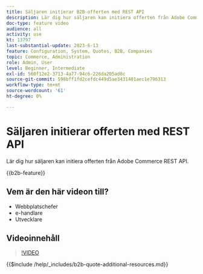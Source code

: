 ```yaml
---
title: Säljaren initierar B2B-offerten med REST API
description: Lär dig hur säljaren kan initiera offerten från Adobe Commerce REST API.
doc-type: feature video
audience: all
activity: use
kt: 13797
last-substantial-update: 2023-6-13
feature: Configuration, System, Quotes, B2B, Companies
topic: Commerce, Administration
role: Admin, User
level: Beginner, Intermediate
exl-id: 560f12e2-3713-4a77-94c6-226da205ad8c
source-git-commit: 598bff1fd2cefdc449d5ae3431401aec1e796313
workflow-type: tm+mt
source-wordcount: '61'
ht-degree: 0%

---
```


# Säljaren initierar offerten med REST API

Lär dig hur säljaren kan initiera offerten från Adobe Commerce REST API.

{{b2b-feature}}

## Vem är den här videon till?

- Webbplatschefer
- e-handlare
- Utvecklare

## Videoinnehåll

>[!VIDEO](https://video.tv.adobe.com/v/3432480?learn=on&captions=swe)

{{$include /help/_includes/b2b-quote-additional-resources.md}}
